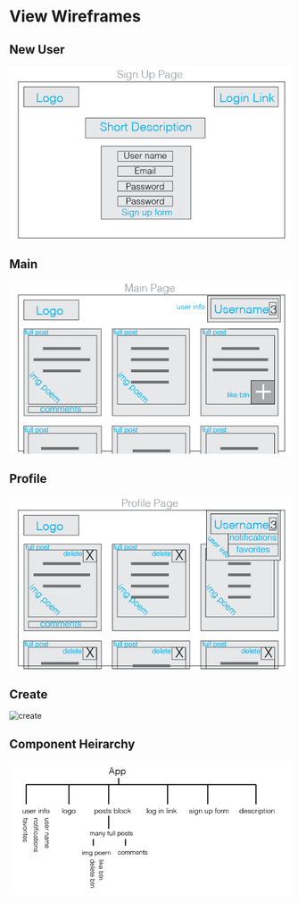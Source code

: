 # View Wireframes

## New User
![new-user]

<!-- ## New Session
![new-session] -->

## Main
![main]

## Profile
![profile]

## Create
![create]

## Component Heirarchy
![component-heirarchy]

[new-user]: ./wireframes/nn-signup.png
<!-- [new-session]: ./wireframes/new_session.png -->
[main]: ./wireframes/nn-main.png
[profile]: ./wireframes/nn-profile.png
[create]: ./wireframes/nn-create.png
[component-heirarchy]: ./wireframes/nn-components.png

